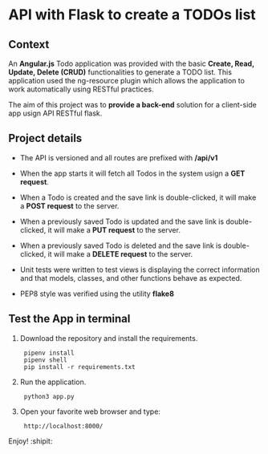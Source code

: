 # API with Flask to create a TODOs list

## Context

An **Angular.js** Todo application was provided with the basic **Create, Read, Update, Delete (CRUD)** functionalities to generate a TODO list. This application used the ng-resource plugin which allows the application to work automatically using RESTful practices.

The aim of this project was to **provide a back-end** solution for a client-side app usign API RESTful flask.

## Project details

* The API is versioned and all routes are prefixed with **/api/v1**

* When the app starts it will fetch all Todos in the system usign a **GET request**.

* When a Todo is created and the save link is double-clicked, it will make a **POST request** to the server. 

* When a previously saved Todo is updated and the save link is double-clicked, it will make a **PUT request** to the server.

* When a previously saved Todo is deleted and the save link is double-clicked, it will make a **DELETE request** to the server. 

* Unit tests were written to test views is displaying the correct information and that models, classes, and other functions behave as expected.

* PEP8 style was verified using the utility **flake8**

## Test the App in terminal

1. Download the repository and install the requirements.
		
		pipenv install
		pipenv shell
		pip install -r requirements.txt
		

2. Run the application.
		
		python3 app.py

3. Open your favorite web browser and type:

		http://localhost:8000/


Enjoy! :shipit:
